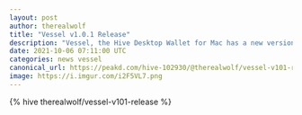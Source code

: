 ```yaml
---
layout: post
author: therealwolf
title: "Vessel v1.0.1 Release"
description: "Vessel, the Hive Desktop Wallet for Mac has a new version - v1.0.1."
date: 2021-10-06 07:11:00 UTC
categories: news vessel
canonical_url: https://peakd.com/hive-102930/@therealwolf/vessel-v101-release
image: https://i.imgur.com/i2F5VL7.png
---
```

{% hive therealwolf/vessel-v101-release %}
